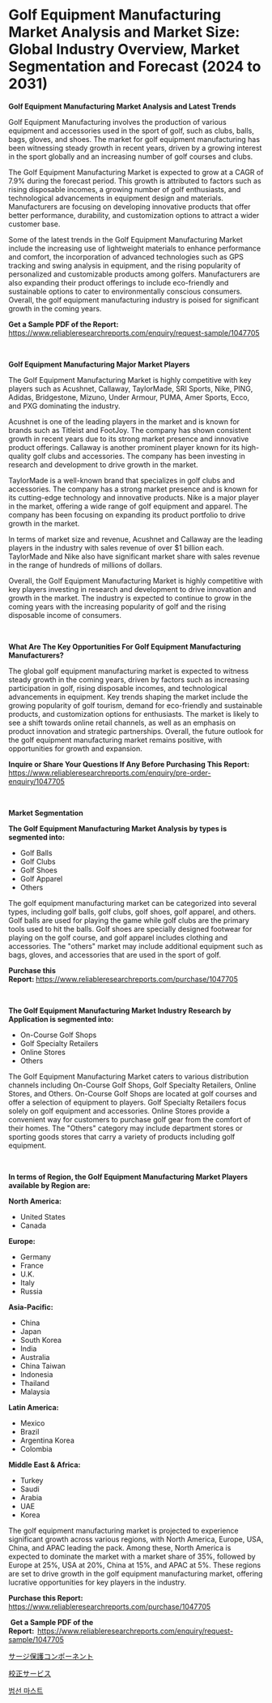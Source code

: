 <p><h1>Golf Equipment Manufacturing Market Analysis and Market Size: Global Industry Overview, Market Segmentation and Forecast (2024 to 2031)</h1></p><p><strong>Golf Equipment Manufacturing Market Analysis and Latest Trends</strong></p>
<p><p>Golf Equipment Manufacturing involves the production of various equipment and accessories used in the sport of golf, such as clubs, balls, bags, gloves, and shoes. The market for golf equipment manufacturing has been witnessing steady growth in recent years, driven by a growing interest in the sport globally and an increasing number of golf courses and clubs.</p><p>The Golf Equipment Manufacturing Market is expected to grow at a CAGR of 7.9% during the forecast period. This growth is attributed to factors such as rising disposable incomes, a growing number of golf enthusiasts, and technological advancements in equipment design and materials. Manufacturers are focusing on developing innovative products that offer better performance, durability, and customization options to attract a wider customer base.</p><p>Some of the latest trends in the Golf Equipment Manufacturing Market include the increasing use of lightweight materials to enhance performance and comfort, the incorporation of advanced technologies such as GPS tracking and swing analysis in equipment, and the rising popularity of personalized and customizable products among golfers. Manufacturers are also expanding their product offerings to include eco-friendly and sustainable options to cater to environmentally conscious consumers. Overall, the golf equipment manufacturing industry is poised for significant growth in the coming years.</p></p>
<p><strong>Get a Sample PDF of the Report:&nbsp;</strong> <a href="https://www.reliableresearchreports.com/enquiry/request-sample/1047705">https://www.reliableresearchreports.com/enquiry/request-sample/1047705</a></p>
<p>&nbsp;</p>
<p><strong>Golf Equipment Manufacturing Major Market Players</strong></p>
<p><p>The Golf Equipment Manufacturing Market is highly competitive with key players such as Acushnet, Callaway, TaylorMade, SRI Sports, Nike, PING, Adidas, Bridgestone, Mizuno, Under Armour, PUMA, Amer Sports, Ecco, and PXG dominating the industry. </p><p>Acushnet is one of the leading players in the market and is known for brands such as Titleist and FootJoy. The company has shown consistent growth in recent years due to its strong market presence and innovative product offerings. Callaway is another prominent player known for its high-quality golf clubs and accessories. The company has been investing in research and development to drive growth in the market.</p><p>TaylorMade is a well-known brand that specializes in golf clubs and accessories. The company has a strong market presence and is known for its cutting-edge technology and innovative products. Nike is a major player in the market, offering a wide range of golf equipment and apparel. The company has been focusing on expanding its product portfolio to drive growth in the market.</p><p>In terms of market size and revenue, Acushnet and Callaway are the leading players in the industry with sales revenue of over $1 billion each. TaylorMade and Nike also have significant market share with sales revenue in the range of hundreds of millions of dollars.</p><p>Overall, the Golf Equipment Manufacturing Market is highly competitive with key players investing in research and development to drive innovation and growth in the market. The industry is expected to continue to grow in the coming years with the increasing popularity of golf and the rising disposable income of consumers.</p></p>
<p>&nbsp;</p>
<p><strong>What Are The Key Opportunities For Golf Equipment Manufacturing Manufacturers?</strong></p>
<p><p>The global golf equipment manufacturing market is expected to witness steady growth in the coming years, driven by factors such as increasing participation in golf, rising disposable incomes, and technological advancements in equipment. Key trends shaping the market include the growing popularity of golf tourism, demand for eco-friendly and sustainable products, and customization options for enthusiasts. The market is likely to see a shift towards online retail channels, as well as an emphasis on product innovation and strategic partnerships. Overall, the future outlook for the golf equipment manufacturing market remains positive, with opportunities for growth and expansion.</p></p>
<p><strong>Inquire or Share Your Questions If Any Before Purchasing This Report:</strong> <a href="https://www.reliableresearchreports.com/enquiry/pre-order-enquiry/1047705">https://www.reliableresearchreports.com/enquiry/pre-order-enquiry/1047705</a></p>
<p>&nbsp;</p>
<p><strong>Market Segmentation</strong></p>
<p><strong>The Golf Equipment Manufacturing Market Analysis by types is segmented into:</strong></p>
<p><ul><li>Golf Balls</li><li>Golf Clubs</li><li>Golf Shoes</li><li>Golf Apparel</li><li>Others</li></ul></p>
<p><p>The golf equipment manufacturing market can be categorized into several types, including golf balls, golf clubs, golf shoes, golf apparel, and others. Golf balls are used for playing the game while golf clubs are the primary tools used to hit the balls. Golf shoes are specially designed footwear for playing on the golf course, and golf apparel includes clothing and accessories. The "others" market may include additional equipment such as bags, gloves, and accessories that are used in the sport of golf.</p></p>
<p><strong>Purchase this Report:&nbsp;</strong><a href="https://www.reliableresearchreports.com/purchase/1047705">https://www.reliableresearchreports.com/purchase/1047705</a></p>
<p>&nbsp;</p>
<p><strong>The Golf Equipment Manufacturing Market Industry Research by Application is segmented into:</strong></p>
<p><ul><li>On-Course Golf Shops</li><li>Golf Specialty Retailers</li><li>Online Stores</li><li>Others</li></ul></p>
<p><p>The Golf Equipment Manufacturing Market caters to various distribution channels including On-Course Golf Shops, Golf Specialty Retailers, Online Stores, and Others. On-Course Golf Shops are located at golf courses and offer a selection of equipment to players. Golf Specialty Retailers focus solely on golf equipment and accessories. Online Stores provide a convenient way for customers to purchase golf gear from the comfort of their homes. The "Others" category may include department stores or sporting goods stores that carry a variety of products including golf equipment.</p></p>
<p>&nbsp;</p>
<p><strong>In terms of Region, the Golf Equipment Manufacturing Market Players available by Region are:</strong></p>
<p>
    <p> <strong> North America: </strong>
        <ul>
            <li>United States</li>
            <li>Canada</li>
        </ul>
        </p> 
    <p> <strong> Europe: </strong>
        <ul>
            <li>Germany</li>
            <li>France</li>
            <li>U.K.</li>
            <li>Italy</li>
            <li>Russia</li>
        </ul>
        </p> 
    <p> <strong> Asia-Pacific: </strong>
        <ul>
            <li>China</li>
            <li>Japan</li>
            <li>South Korea</li>
            <li>India</li>
            <li>Australia</li>
            <li>China Taiwan</li>
            <li>Indonesia</li>
            <li>Thailand</li>
            <li>Malaysia</li>
        </ul>
        </p> 
    <p> <strong> Latin America: </strong>
        <ul>
            <li>Mexico</li>
            <li>Brazil</li>
            <li>Argentina Korea</li>
            <li>Colombia</li>
        </ul>
        </p> 
    <p> <strong> Middle East & Africa: </strong>
        <ul>
            <li>Turkey</li>
            <li>Saudi</li>
            <li>Arabia</li>
            <li>UAE</li>
            <li>Korea</li>
        </ul>
    </p>
    </p>
<p><p>The golf equipment manufacturing market is projected to experience significant growth across various regions, with North America, Europe, USA, China, and APAC leading the pack. Among these, North America is expected to dominate the market with a market share of 35%, followed by Europe at 25%, USA at 20%, China at 15%, and APAC at 5%. These regions are set to drive growth in the golf equipment manufacturing market, offering lucrative opportunities for key players in the industry.</p></p>
<p><strong>Purchase this Report: </strong><a href="https://www.reliableresearchreports.com/purchase/1047705">https://www.reliableresearchreports.com/purchase/1047705</a></p>
<p>&nbsp;<strong>Get a Sample PDF of the Report:&nbsp;&nbsp;</strong><a href="https://www.reliableresearchreports.com/enquiry/request-sample/1047705">https://www.reliableresearchreports.com/enquiry/request-sample/1047705</a></p>
<p><strong></strong></p>
<p><p><a href="https://github.com/marbadji/Market-Research-Report-List-1/blob/main/18427445944.md">サージ保護コンポーネント</a></p><p><a href="https://github.com/KaydenJohns1964/Market-Research-Report-List-1/blob/main/72557845945.md">校正サービス</a></p><p><a href="https://medium.com/@witoldadamczyk1904/%EC%84%B8%EC%9D%BC%EB%B3%B4%ED%8A%B8-%EB%8F%9B%EB%8C%80-%EC%8B%9C%EC%9E%A5-%EB%B3%B4%EA%B3%A0%EC%84%9C%EA%B0%80-%EC%9D%B4-%EC%8B%9C%EC%9E%A5%EC%9D%98-%EC%B5%9C%EC%8B%A0-%ED%8A%B8%EB%A0%8C%EB%93%9C%EC%99%80-%EC%84%B1%EC%9E%A5-%EA%B8%B0%ED%9A%8C%EB%A5%BC-%EA%B3%B5%EA%B0%9C%ED%96%88%EC%8A%B5%EB%8B%88%EB%8B%A4-6c0d93364ae4">범선 마스트</a></p></p>